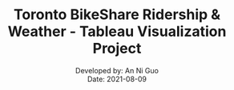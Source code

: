 <h1 align="center">
	<font-size="12">
		Toronto BikeShare Ridership & Weather - Tableau Visualization Project
	</font>
</h1>


<p align="center">
	<font-size="5">
		Developed by: An Ni Guo <br/>
		Date:  2021-08-09
	</font>
</p>
